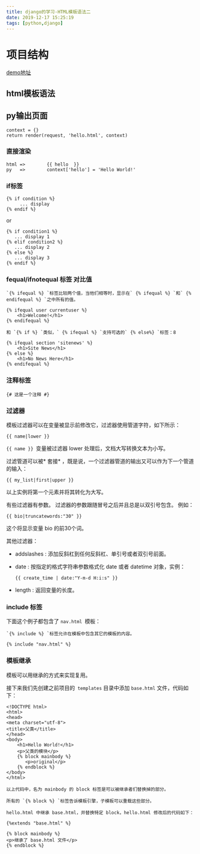 ```yaml
---
title: django的学习-HTML模板语法二
date: 2019-12-17 15:25:19
tags: [python,django]
---
```


# 项目结构

[demo地址](https://github.com/AsummerCat/gogogo)



## html模板语法

## py输出页面

    context = {}
    return render(request, 'hello.html', context)

### 直接渲染

```
html =>        {{ hello  }}
py   =>        context['hello'] = 'Hello World!'
```

### if标签

```
{% if condition %}
     ... display
{% endif %}
```

or

```
{% if condition1 %}
   ... display 1
{% elif condition2 %}
   ... display 2
{% else %}
   ... display 3
{% endif %}
```

### fequal/ifnotequal 标签  对比值

```
`{% ifequal %} `标签比较两个值，当他们相等时，显示在` {% ifequal %} `和` {% endifequal %} `之中所有的值。

{% ifequal user currentuser %}
    <h1>Welcome!</h1>
{% endifequal %}
```

```
和 `{% if %} `类似，` {% ifequal %} `支持可选的` {% else%} `标签：8

{% ifequal section 'sitenews' %}
    <h1>Site News</h1>
{% else %}
    <h1>No News Here</h1>
{% endifequal %}
```

### 注释标签

```
{# 这是一个注释 #}
```

### 过滤器

模板过滤器可以在变量被显示前修改它，过滤器使用管道字符，如下所示：

```
{{ name|lower }}
```

`{{ name }} `变量被过滤器 lower 处理后，文档大写转换文本为小写。

过滤管道可以被* 套接* ，既是说，一个过滤器管道的输出又可以作为下一个管道的输入：

```
{{ my_list|first|upper }}
```

以上实例将第一个元素并将其转化为大写。

有些过滤器有参数。 过滤器的参数跟随冒号之后并且总是以双引号包含。 例如：

```
{{ bio|truncatewords:"30" }}
```

这个将显示变量 bio 的前30个词。

其他过滤器：

- addslashes : 添加反斜杠到任何反斜杠、单引号或者双引号前面。

- date : 按指定的格式字符串参数格式化 date 或者 datetime 对象，实例：

  ```
  {{ create_time | date:"Y-m-d H:i:s" }}
  ```

- length : 返回变量的长度。

### include 标签

下面这个例子都包含了 `nav.html `模板：

```
`{% include %} `标签允许在模板中包含其它的模板的内容。

{% include "nav.html" %}
```

### 模板继承

模板可以用继承的方式来实现复用。

接下来我们先创建之前项目的` templates` 目录中添加 `base.html` 文件，代码如下：

```
<!DOCTYPE html>
<html>
<head>
<meta charset="utf-8">
<title>父类</title>
</head>
<body>
    <h1>Hello World!</h1>
    <p>父类的模块</p>
    {% block mainbody %}
       <p>original</p>
    {% endblock %}
</body>
</html>
```

```
以上代码中，名为 mainbody 的 block 标签是可以被继承者们替换掉的部分。

所有的 `{% block %} `标签告诉模板引擎，子模板可以重载这些部分。

hello.html 中继承 base.html，并替换特定 block，hello.html 修改后的代码如下：
```



```
{%extends "base.html" %}
 
{% block mainbody %}
<p>继承了 base.html 文件</p>
{% endblock %}
```

